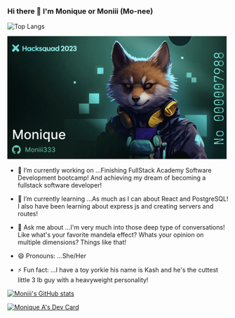 ### Hi there 👋 I'm Monique or Moniii (Mo-nee)

![Top Langs](https://github-readme-stats.vercel.app/api/top-langs/?username=moniii333&layout=compact)

<a href="https://www.hacksquad.dev/ticket/Moniii333"><img src="img/hackersquadCard.png" width="500px" /></a>

- 🔭 I’m currently working on ...Finishing FullStack Academy Software Development bootcamp! And achieving my dream of becoming a fullstack software developer!

- 🌱 I’m currently learning ...As much as I can about React and PostgreSQL! I also have been learning about express js and creating servers and routes!

- 💬 Ask me about ...I'm very much into those deep type of conversations! Like what's your favorite mandela effect? Whats your opinion on multiple dimensions? Things like that!

- 😄 Pronouns: ...She/Her

- ⚡ Fun fact: ...I have a toy yorkie his name is Kash and he's the cuttest little 3 lb guy with a heavyweight personality!


[![Moniii's GitHub stats](https://github-readme-stats.vercel.app/api?username=moniii333&show_icons=true&theme=tokyonight)](https://github.com/moniii333/github-readme-stats)

<a href="https://app.daily.dev/hazedcoder333"><img src="https://api.daily.dev/devcards/c70d4bb239e34d1d8ffa7b78d3eddf1c.png?r=ylq" width="400" alt="Monique A's Dev Card"/></a>
